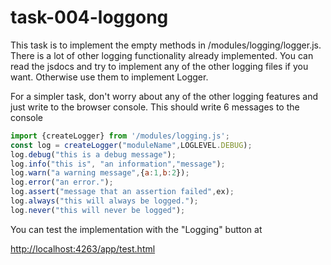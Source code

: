 # task-004-loggong

This task is to implement the empty methods in /modules/logging/logger.js.
There is a lot of other logging functionality already implemented.  You can read the jsdocs and try to implement any of the other logging files if you want.  Otherwise 
use them to implement Logger.  

For a simpler task, don't worry about any of the other logging features and
just write to the browser console.  This should write 6 messages to the console

```javascript
import {createLogger} from '/modules/logging.js';
const log = createLogger("moduleName",LOGLEVEL.DEBUG);
log.debug("this is a debug message");
log.info("this is", "an information","message");
log.warn("a warning message",{a:1,b:2});
log.error("an error.");
log.assert("message that an assertion failed",ex);
log.always("this will always be logged.");
log.never("this will never be logged");
```

You can test the implementation with the "Logging" button at

<http://localhost:4263/app/test.html>

